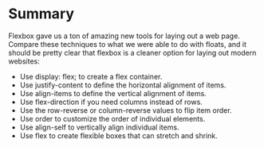 # Summary

Flexbox gave us a ton of amazing new tools for laying out a web page. Compare these techniques to what we were able to do with floats, and it should be pretty clear that flexbox is a cleaner option for laying out modern websites:

- Use display: flex; to create a flex container.
- Use justify-content to define the horizontal alignment of items.
- Use align-items to define the vertical alignment of items.
- Use flex-direction if you need columns instead of rows.
- Use the row-reverse or column-reverse values to flip item order.
- Use order to customize the order of individual elements.
- Use align-self to vertically align individual items.
- Use flex to create flexible boxes that can stretch and shrink.